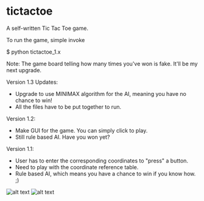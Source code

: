 # tictactoe

A self-written Tic Tac Toe game.

To run the game, simple invoke

  $ python tictactoe_1.x

Note: The game board telling how many times you've won is fake. It'll be my next upgrade.

Version 1.3 Updates:
  - Upgrade to use MINIMAX algorithm for the AI, meaning you have no chance to win!
  - All the files have to be put together to run.

Version 1.2:
  - Make GUI for the game. You can simply click to play.
  - Still rule based AI. Have you won yet?

Version 1.1:
  - User has to enter the corresponding coordinates to "press" a button.
  - Need to play with the coordinate reference table.
  - Rule based AI, which means you have a chance to win if you know how. ;)

![alt text](tictactoe/images/tictactoe_1.1.png?raw=true "Logo Title Text 1")
![alt text](https://github.com/yi-guo/tictactoe/images/tictactoe_1.1.png)
